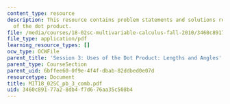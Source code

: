 ```yaml
---
content_type: resource
description: This resource contains problem statements and solutions related to uses
  of the dot product.
file: /media/courses/18-02sc-multivariable-calculus-fall-2010/3460c89177a28db4f7d676aa35c508b4_MIT18_02SC_pb_3_comb.pdf
file_type: application/pdf
learning_resource_types: []
ocw_type: OCWFile
parent_title: 'Session 3: Uses of the Dot Product: Lengths and Angles'
parent_type: CourseSection
parent_uid: 6bffee60-0f9e-4f4f-dbab-82ddbed0e07d
resourcetype: Document
title: MIT18_02SC_pb_3_comb.pdf
uid: 3460c891-77a2-8db4-f7d6-76aa35c508b4
---
```

